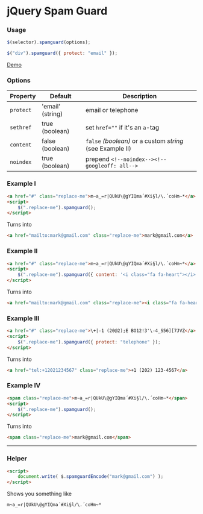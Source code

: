 # jQuery Spam Guard



### Usage
```javascript
$(selector).spamguard(options);

$("div").spamguard({ protect: "email" });
```
[Demo](http://htmlpreview.github.io/?https://github.com/philippgithub/jquery-spamguard/blob/master/example/index.html)



### Options
| Property | Default | Description |
|---|---|---|
| `protect` | 'email' (string) | email or telephone |
| `sethref` | true (boolean)  | set `href=""` if it's an `a`-tag |
| `content` | false (boolean) | `false` *(boolean)* or a custom *string* (see Example II) |
| `noindex` | true (boolean) | prepend `<!--noindex--><!--googleoff: all-->` |



### Example I

```html
<a href="#" class="replace-me">m~a_=r|QUkU\@gYIQma´#Xi§l/\.´coHm~*</a>
<script>
	$(".replace-me").spamguard();
</script>
```
Turns into
```html
<a href="mailto:mark@gmail.com" class="replace-me">mark@gmail.com</a>
```



### Example II

```html
<a href="#" class="replace-me">m~a_=r|QUkU\@gYIQma´#Xi§l/\.´coHm~*</a>
<script>
	$(".replace-me").spamguard({ content: '<i class="fa fa-heart"></i>' });
</script>
```
Turns into
```html
<a href="mailto:mark@gmail.com" class="replace-me"><i class="fa fa-heart"></i></a>
```



### Example III

```html
<a href="#" class="replace-me">\+|-1 (20@2);E BO12!3'\-4_S56][7JVZ</a>
<script>
	$(".replace-me").spamguard({ protect: "telephone" });
</script>
```
Turns into
```html
<a href="tel:+12021234567" class="replace-me">+1 (202) 123-4567</a>
```



### Example IV

```html
<span class="replace-me">m~a_=r|QUkU\@gYIQma´#Xi§l/\.´coHm~*</span>
<script>
	$(".replace-me").spamguard();
</script>
```
Turns into
```html
<span class="replace-me">mark@gmail.com</span>
```


___



### Helper

```html
<script>
	document.write( $.spamguardEncode("mark@gmail.com") );
</script>
```
Shows you something like
```
m~a_=r|QUkU\@gYIQma´#Xi§l/\.´coHm~*
```
